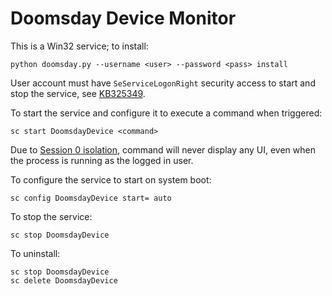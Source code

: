 # Doomsday Device Monitor #
This is a Win32 service; to install:

    python doomsday.py --username <user> --password <pass> install

User account must have `SeServiceLogonRight` security access to start and stop the service, see [KB325349](http://support.microsoft.com/kb/325349/en-us/ "How to grant users rights to manage services").


To start the service and configure it to execute a command when triggered:

    sc start DoomsdayDevice <command>

Due to [Session 0 isolation](http://msdn.microsoft.com/en-us/library/bb756986.aspx "Session 0 Isolation"), command will never display any UI, even when the process is running as the logged in user.

To configure the service to start on system boot:

    sc config DoomsdayDevice start= auto

To stop the service:

    sc stop DoomsdayDevice

To uninstall:

    sc stop DoomsdayDevice
    sc delete DoomsdayDevice
